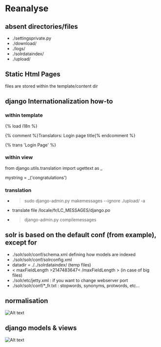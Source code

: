Reanalyse
=================================
## absent directories/files
* ./settingsprivate.py
* ./download/
* ./logs/
* ./solrdataindex/
* ./upload/

## Static Html Pages
files are stored within the template/content dir

## django Internationalization how-to
### within template
{% load i18n %}

{% comment %}Translators: Login page title{% endcomment %}

{% trans 'Login Page' %}
### within view
from django.utils.translation import ugettext as _

mystring = _('congratulations')

### translation
* > sudo django-admin.py makemessages --ignore ./upload/ -a
* translate file /locale/fr/LC_MESSAGES/django.po
* > django-admin.py compilemessages

## solr is based on the default conf (from example), except for
* ./solr/solr/conf/schema.xml defining how models are indexed
* ./solr/solr/conf/solrconfig.xml
 * datadir = ./../solrdataindex/ (temp files)
 * < maxFieldLength >2147483647< /maxFieldLength > (in case of big files)
* ./solr/etc/jetty.xml : if you want to change webserver port
* ./solr/solr/conf/*_fr.txt : stopwords, synonyms, protwords, etc...

## normalisation
![Alt text](http://jiminy.medialab.sciences-po.fr/reanalyse/media/images/content_overview.png "Normalisation")

## django models & views
![Alt text](http://jiminy.medialab.sciences-po.fr/reanalyse/media/images/content_models.png "Django Models")